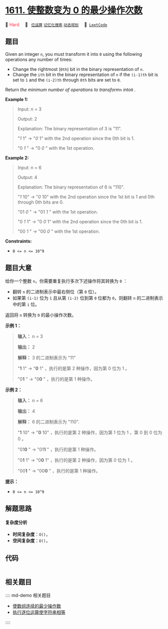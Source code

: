 # [1611. 使整数变为 0 的最少操作次数](https://leetcode.com/problems/minimum-one-bit-operations-to-make-integers-zero)

🔴 <font color=#ff334b>Hard</font>&emsp; 🔖&ensp; [`位运算`](/leetcode/outline/tag/bit-manipulation.md) [`记忆化搜索`](/leetcode/outline/tag/memoization.md) [`动态规划`](/leetcode/outline/tag/dynamic-programming.md)&emsp; 🔗&ensp;[`LeetCode`](https://leetcode.com/problems/minimum-one-bit-operations-to-make-integers-zero)


## 题目

Given an integer `n`, you must transform it into `0` using the following
operations any number of times:

  * Change the rightmost (`0th`) bit in the binary representation of `n`.
  * Change the `ith` bit in the binary representation of `n` if the `(i-1)th` bit is set to `1` and the `(i-2)th` through `0th` bits are set to `0`.

Return _the minimum number of operations to transform_`n` _into_`0` _._



**Example 1:**

> Input: n = 3
> 
> Output: 2
> 
> Explanation: The binary representation of 3 is "11".
> 
> "_1_ 1" -> "_0_ 1" with the 2nd operation since the 0th bit is 1.
> 
> "0 _1_ " -> "0 _0_ " with the 1st operation.

**Example 2:**

> Input: n = 6
> 
> Output: 4
> 
> Explanation: The binary representation of 6 is "110".
> 
> "_1_ 10" -> "_0_ 10" with the 2nd operation since the 1st bit is 1 and 0th through 0th bits are 0.
> 
> "01 _0_ " -> "01 _1_ " with the 1st operation.
> 
> "0 _1_ 1" -> "0 _0_ 1" with the 2nd operation since the 0th bit is 1.
> 
> "00 _1_ " -> "00 _0_ " with the 1st operation.

**Constraints:**

  * `0 <= n <= 10^9`


## 题目大意

给你一个整数 `n`，你需要重复执行多次下述操作将其转换为 `0` ：

  * 翻转 `n` 的二进制表示中最右侧位（第 `0` 位）。
  * 如果第 `(i-1)` 位为 `1` 且从第 `(i-2)` 位到第 `0` 位都为 `0`，则翻转 `n` 的二进制表示中的第 `i` 位。

返回将 `n` 转换为 `0` 的最小操作次数。



**示例 1：**

> 
> 
> 
> 
> 
> **输入：** n = 3
> 
> **输出：** 2
> 
> **解释：** 3 的二进制表示为 "11"
> 
> "**1** 1" -> "**0** 1" ，执行的是第 2 种操作，因为第 0 位为 1 。
> 
> "0**1** " -> "0**0** " ，执行的是第 1 种操作。
> 
> 

**示例 2：**

> 
> 
> 
> 
> 
> **输入：** n = 6
> 
> **输出：** 4
> 
> **解释：** 6 的二进制表示为 "110".
> 
> "**1** 10" -> "**0** 10" ，执行的是第 2 种操作，因为第 1 位为 1 ，第 0 到 0 位为 0 。
> 
> "01**0** " -> "01**1** " ，执行的是第 1 种操作。
> 
> "0**1** 1" -> "0**0** 1" ，执行的是第 2 种操作，因为第 0 位为 1 。
> 
> "00**1** " -> "00**0** " ，执行的是第 1 种操作。
> 
> 



**提示：**

  * `0 <= n <= 10^9`


## 解题思路

#### 复杂度分析

- **时间复杂度**：`O()`，
- **空间复杂度**：`O()`，

## 代码

```javascript

```

## 相关题目

:::: md-demo 相关题目
- [使数组连续的最少操作数](https://leetcode.com/problems/minimum-number-of-operations-to-make-array-continuous)
- [执行逐位运算使字符串相等](https://leetcode.com/problems/apply-bitwise-operations-to-make-strings-equal)

::::
